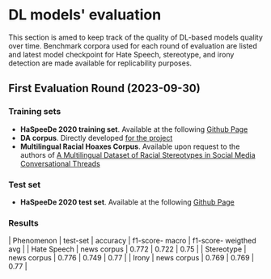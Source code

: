 # DL models' evaluation

This section is amed to keep track of the quality of DL-based models quality over time. Benchmark corpora used for each round of evaluation are listed and latest model checkpoint for Hate Speech, stereotype, and irony detection are made available for replicability purposes.

## First Evaluation Round (2023-09-30)

### Training sets

* **HaSpeeDe 2020 training set**. Available at the following [Github Page](https://github.com/msang/haspeede)
* **DA corpus**. Directly developed [for the project](https://github.com/AequaTech/DebunkerAssistant/tree/main/evaluation/training_datasets)
* **Multilingual Racial Hoaxes Corpus**. Available upon request to the authors of [A Multilingual Dataset of Racial Stereotypes in Social Media Conversational Threads](https://aclanthology.org/2023.findings-eacl.51.pdf)

### Test set
* **HaSpeeDe 2020 test set**. Available at the following [Github Page](https://github.com/msang/haspeede)

### Results

| Phenomenon | test-set | accuracy | f1-score- macro | f1-score- weigthed avg |
| Hate Speech | news corpus | 0.772 | 0.722 | 0.75 |
| Stereotype | news corpus | 0.776 | 0.749 | 0.77 |
| Irony | news corpus | 0.769 | 0.769 | 0.77 |


